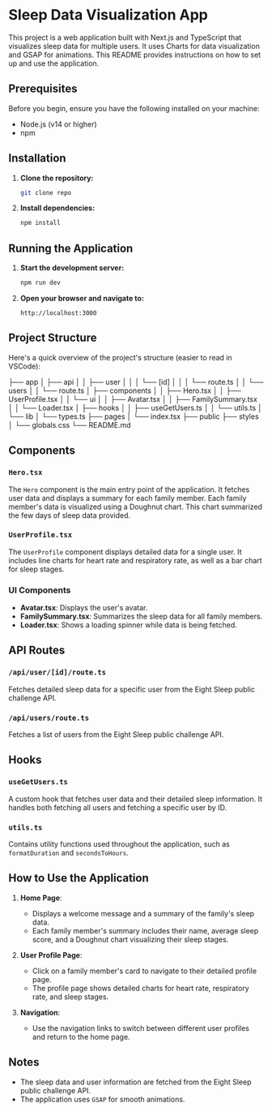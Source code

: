 # Sleep Data Visualization App

This project is a web application built with Next.js and TypeScript that visualizes sleep data for multiple users. It uses Charts for data visualization and GSAP for animations. This README provides instructions on how to set up and use the application.

## Prerequisites

Before you begin, ensure you have the following installed on your machine:

- Node.js (v14 or higher)
- npm

## Installation

1. **Clone the repository:**

   ```bash
   git clone repo
   ```

2. **Install dependencies:**

   ```bash
   npm install
   ```

## Running the Application

1. **Start the development server:**

   ```bash
   npm run dev
   ```

2. **Open your browser and navigate to:**
   ```
   http://localhost:3000
   ```

## Project Structure

Here's a quick overview of the project's structure (easier to read in VSCode):

├── app
│ ├── api
│ │ ├── user
│ │ │ └── [id]
│ │ │ └── route.ts
│ │ └── users
│ │ └── route.ts
│ ├── components
│ │ ├── Hero.tsx
│ │ ├── UserProfile.tsx
│ │ └── ui
│ │ ├── Avatar.tsx
│ │ ├── FamilySummary.tsx
│ │ └── Loader.tsx
│ ├── hooks
│ │ ├── useGetUsers.ts
│ │ └── utils.ts
│ └── lib
│ └── types.ts
├── pages
│ └── index.tsx
├── public
├── styles
│ └── globals.css
└── README.md

## Components

### `Hero.tsx`

The `Hero` component is the main entry point of the application. It fetches user data and displays a summary for each family member. Each family member's data is visualized using a Doughnut chart. This chart summarized the few days of sleep data provided.

### `UserProfile.tsx`

The `UserProfile` component displays detailed data for a single user. It includes line charts for heart rate and respiratory rate, as well as a bar chart for sleep stages.

### UI Components

- **Avatar.tsx**: Displays the user's avatar.
- **FamilySummary.tsx**: Summarizes the sleep data for all family members.
- **Loader.tsx**: Shows a loading spinner while data is being fetched.

## API Routes

### `/api/user/[id]/route.ts`

Fetches detailed sleep data for a specific user from the Eight Sleep public challenge API.

### `/api/users/route.ts`

Fetches a list of users from the Eight Sleep public challenge API.

## Hooks

### `useGetUsers.ts`

A custom hook that fetches user data and their detailed sleep information. It handles both fetching all users and fetching a specific user by ID.

### `utils.ts`

Contains utility functions used throughout the application, such as `formatDuration` and `secondsToHours`.

## How to Use the Application

1. **Home Page**:

   - Displays a welcome message and a summary of the family's sleep data.
   - Each family member's summary includes their name, average sleep score, and a Doughnut chart visualizing their sleep stages.

2. **User Profile Page**:

   - Click on a family member's card to navigate to their detailed profile page.
   - The profile page shows detailed charts for heart rate, respiratory rate, and sleep stages.

3. **Navigation**:
   - Use the navigation links to switch between different user profiles and return to the home page.

## Notes

- The sleep data and user information are fetched from the Eight Sleep public challenge API.
- The application uses `GSAP` for smooth animations.
